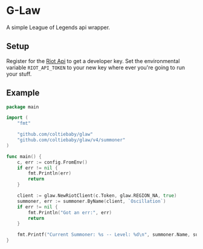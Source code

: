 # G-Law

A simple League of Legends api wrapper.

## Setup

Register for the [Riot Api](https://developer.games.com/) to get a developer key.
Set the environmental variable `RIOT_API_TOKEN` to your new key where ever you're going
to run your stuff.

## Example
```go
package main

import (
	"fmt"

	"github.com/coltiebaby/glaw"
	"github.com/coltiebaby/glaw/v4/summoner"
)

func main() {
    c, err := config.FromEnv()
    if err != nil {
        fmt.Println(err)
        return
    }

    client := glaw.NewRiotClient(c.Token, glaw.REGION_NA, true)
	summoner, err := summoner.ByName(client, `Oscillation`)
	if err != nil {
		fmt.Println("Got an err:", err)
		return
	}

	fmt.Printf("Current Summoner: %s -- Level: %d\n", summoner.Name, summoner.SummonerLevel)
}
```
